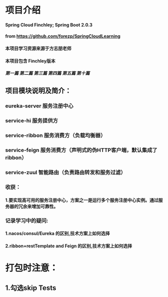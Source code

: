 # 项目介绍
#### Spring Cloud Finchley; Spring Boot 2.0.3 
#### from https://github.com/forezp/SpringCloudLearning
#### 本项目学习资源来源于方志朋老师
#### 本项目包含 Finchley版本
##### 第一篇 第二篇 第三篇 第四篇 第五篇 第十篇


## 项目模块说明及简介：
### eureka-server  服务注册中心
### service-hi     服务提供方
### service-ribbon 服务消费方（负载均衡器）
### service-feign  服务消费方（声明式的伪HTTP客户端，默认集成了ribbon）
### service-zuul   智能路由（负责路由转发和服务过滤）


### 收获：
#### 1.要实现高可用的服务注册中心，方案之一是运行多个服务注册中心实例。通过服务器的冗余来增加可靠性。

### 记录学习中的疑问:
#### 1.nacos/consul/Eureka 的区别,技术方案上如何选择
#### 2.ribbon+restTemplate and Feign 的区别,技术方案上如何选择


# 打包时注意：
## 1.勾选skip Tests